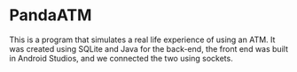 # PandaATM
This is a program that simulates a real life experience of using an ATM.  It was created using SQLite and Java for the back-end, the front end was built in Android Studios, and we connected the two using sockets. 
